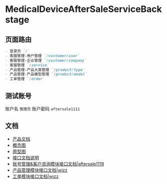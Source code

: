 # MedicalDeviceAfterSaleServiceBackstage

## 页面路由

```markdown
- 登录页 `/`
- 客服管理-用户管理 `/customer/user`
- 客服管理-企业管理 `/customer/company`
- 客服管理 `/service`
- 产品管理-产品大类管理 `/product/type`
- 产品管理-产品模型管理 `/product/model`
- 工单管理 `/order`
```

## 测试账号

账户名 `管理员`
账户密码 `aftersale1111`

## 文档

- [产品文档](https://wizzstudio.feishu.cn/docx/doxcn3OPMHR2E2UbeU8PWE0EjFh)
- [概念图](https://modao.cc/app/uojxAUBurl46enoCEJNZy)
- [原型图](https://www.figma.com/file/AexzIo733ORZWnnNYJNRVo/%E5%AE%A2%E6%9C%8D%E5%B7%A5%E5%8D%95%E7%B3%BB%E7%BB%9F)
- [接口文档说明](https://wizzstudio.feishu.cn/docx/QYondktQKoDH2vx6n0BcEedCnVh)
- [账号管理&客户咨询模块接口文档|aftersale1119](https://www.eolink.com/share/index?shareCode=qvPkxP)
- [产品管理模块接口文档|wizz](https://www.eolink.com/share/index?shareCode=FugySB)
- [工单模块接口文档|wizz](https://www.eolink.com/share/index?shareCode=Ynzy7T)

